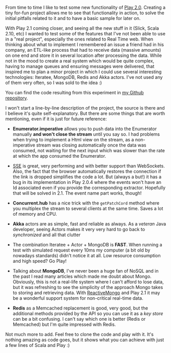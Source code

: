 From time to time I like to test some new functionality of [Play 2.0](http://www.playframework.org/). Creating a tiny for-fun project allows me to see that functionality in action, to solve the initial pitfalls related to it and to have a basic sample for later on.

With Play 2.1 coming closer, and seeing all the new stuff in it (Slick, Scala 2.10, etc) I wanted to test some of the features that I've not been able to use in a "real project", especially the ones related to Real Time web. When thinking about what to implement I remembered an issue a friend had in his company, an ETL-like process that had to receive data (massive amounts) on one end and store it in several location after processing the data. While not in the mood to create a real system which would be quite complex, having to manage queues and ensuring messages were delivered, that inspired me to plan a minor project in which I could use several interesting technologies: Iteratee, MongoDB, Redis and Akka actors. I've not used any of them very often, so I was sold to the idea :)

You can find the code resulting from this experiment in [my Github repository](https://github.com/pvillega/iteratees-test).

I won't start a line-by-line description of the project, the source is there and I believe it's quite self-explanatory. But there are some things that are worth mentioning, even if it is just for future reference:

* **Enumerator.imperative** allows you to push data into the Enumerator manually **and won't close the stream** until you say so. I had problems when trying to implement a Html view on the stream, as a non-imperative stream was closing automatically once the data was consumed, not waiting for the next input which was slower than the rate at which the app consumed the Enumerator.

* [SSE](http://dev.w3.org/html5/eventsource/) is great, very performing and with better support than WebSockets. Also, the fact that the browser automatically restores the connection if the link is dropped simplifies the code a lot. But (always a but!) it has a bug in its implementation in Play 2.0.4 where the events won't have an Id associated even if you provide the corresponding extractor. Hopefully that will be solved in 2.1. The event name part works, though!

* **Concurrent.hub** has a nice trick with the `getPatchCord` method where you multiplex the stream to several clients at the same time. Saves a lot of memory and CPU.

* **Akka** actors are as simple, fast and reliable as always. As a *veteran* Java developer, seeing Actors makes it very very hard to go back to *synchronized* and all that clutter

* The combination Iteratee + Actor + MongoDB is **FAST**. When running a test with simulated request every 10ms my computer (a bit old by nowadays standards) didn't notice it at all. Low resource consumption and high speed? Go Play! 

* Talking about **MongoDB**, I've never been a huge fan of NoSQL and in the past I read many articles which made me doubt about Mongo. Obviously, this is not a real-life system where I can't afford to lose data, but it was refreshing to see the simplicity of the approach Mongo takes to storing and retrieving data. With [ReactiveMongo](http://reactivemongo.org/) and Play 2.1 it may be a wonderful support system for non-critical real-time data. 

* **Redis** as a Memcached replacement is good, very good, but the additional methods provided by the API so you can use it as a *key store* can be a bit confusing. I can't say which one is better (Redis or Memcached) but I'm quite impressed with Redis.

Not much more to add. Feel free to clone the code and play with it. It's nothing amazing as code goes, but it shows what you can achieve with just a few lines of Scala and Play :)